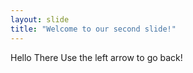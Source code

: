 ```yaml
---
layout: slide
title: "Welcome to our second slide!"
---
```

Hello There
Use the left arrow to go back!